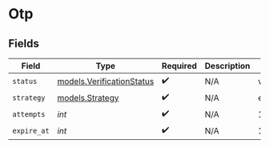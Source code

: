 # Otp


## Fields

| Field                                                        | Type                                                         | Required                                                     | Description                                                  | Example                                                      |
| ------------------------------------------------------------ | ------------------------------------------------------------ | ------------------------------------------------------------ | ------------------------------------------------------------ | ------------------------------------------------------------ |
| `status`                                                     | [models.VerificationStatus](../models/verificationstatus.md) | :heavy_check_mark:                                           | N/A                                                          | verified                                                     |
| `strategy`                                                   | [models.Strategy](../models/strategy.md)                     | :heavy_check_mark:                                           | N/A                                                          | email_code                                                   |
| `attempts`                                                   | *int*                                                        | :heavy_check_mark:                                           | N/A                                                          | 1                                                            |
| `expire_at`                                                  | *int*                                                        | :heavy_check_mark:                                           | N/A                                                          | 1615462399                                                   |